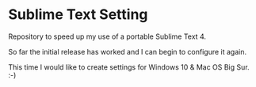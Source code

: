 # Sublime Text Setting

Repository to speed up my use of a portable Sublime Text 4. 

So far the initial release has worked and I can begin to configure it again.

This time I would like to create settings for Windows 10 & Mac OS Big Sur. :-)

